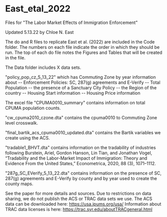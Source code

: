 # East_etal_2022

Files for "The Labor Market Effects of Immigration Enforcement"

Updated 5.13.22 by Chloe N. East

The do and R files to replicate East et al. (2022) are included in the Code folder. The numbers on each file indicate the order in which they should be run. The top of each do file notes the Figures and Tables that will be created in the file.

The Data folder includes X data sets. 

"policy_pop_cz_5_13_22" which has Commuting Zone by year information about 
-- Enforcement Policies: SC, 287(g) agreements and E-Verify
-- Total Population 
-- the presence of a Sanctuary City Policy
-- the Region of the country
-- Housing Start information 
-- Housing Price information 

The excel file "CPUMA0010_summary" contains information on total CPUMA population counts. 

"cw_cpuma2010_czone.dta" contains the cpuma0010 to Commuting Zone level crosswalk. 

"final_bartik_acs_cpuma0010_updated.dta" contains the Bartik variables we create using the ACS. 

"tradable1_BHVT.dta" contains information on the tradability of industries following Burstein, Ariel, Gordon Hanson, Lin Tian, and Jonathan Vogel, “Tradability and the Labor-Market Impact of Immigration: Theory and Evidence From the United States,” Econometrica, 2020, 88 (3), 1071–1112.

"287g_SC_EVerify_5_13_22.dta" contains information on the presence of SC, 287(g) agreements and E-Verify by county and by year used to create the county maps. 

See the paper for more details and sources. Due to restrictions on data sharing, we do not publish the ACS or TRAC data sets we use. The ACS data can be downloaded here: https://usa.ipums.org/usa/ Information about TRAC data licenses is here: https://trac.syr.edu/aboutTRACgeneral.html
